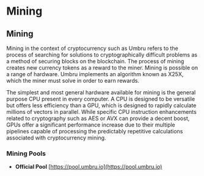 # Mining

## Mining

Mining in the context of cryptocurrency such as Umbru refers to the process of searching for solutions to cryptographically difficult problems as a method of securing blocks on the blockchain. The process of mining creates new currency tokens as a reward to the miner. Mining is possible on a range of hardware. Umbru implements an algorithm known as X25X, which the miner must solve in order to earn rewards.

The simplest and most general hardware available for mining is the general purpose CPU present in every computer. A CPU is designed to be versatile but offers less efficiency than a GPU, which is designed to rapidly calculate millions of vectors in parallel. While specific CPU instruction enhancements related to cryptography such as AES or AVX can provide a decent boost, GPUs offer a significant performance increase due to their multiple pipelines capable of processing the predictably repetitive calculations associated with cryptocurrency mining.

### Mining Pools

* **Official Pool** [https://pool.umbru.io](https://pool.umbru.io)

